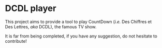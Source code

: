 # DCDL player

This project aims to provide a tool to play CountDown (*i.e.* Des Chiffres et Des Lettres, *aka* DCDL), the famous TV show.

It is far from being completed, if you have any suggestion, do not hesitate to contribute!

